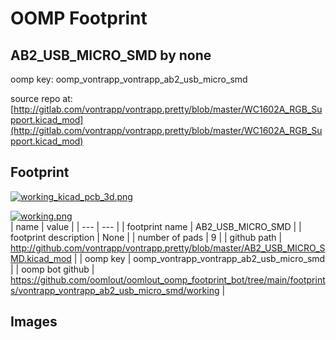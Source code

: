 # OOMP Footprint  
## AB2_USB_MICRO_SMD  by none  
  
oomp key: oomp_vontrapp_vontrapp_ab2_usb_micro_smd  
  
source repo at: [http://gitlab.com/vontrapp/vontrapp.pretty/blob/master/WC1602A_RGB_Support.kicad_mod](http://gitlab.com/vontrapp/vontrapp.pretty/blob/master/WC1602A_RGB_Support.kicad_mod)  
## Footprint  
  
[![working_kicad_pcb_3d.png](working_kicad_pcb_3d_600.png)](working_kicad_pcb_3d.png)  
  
[![working.png](working_600.png)](working.png)  
| name | value | 
| --- | --- | 
| footprint name | AB2_USB_MICRO_SMD | 
| footprint description | None | 
| number of pads | 9 | 
| github path | http://github.com/vontrapp/vontrapp.pretty/blob/master/AB2_USB_MICRO_SMD.kicad_mod | 
| oomp key | oomp_vontrapp_vontrapp_ab2_usb_micro_smd | 
| oomp bot github | https://github.com/oomlout/oomlout_oomp_footprint_bot/tree/main/footprints/vontrapp_vontrapp_ab2_usb_micro_smd/working | 
## Images  
